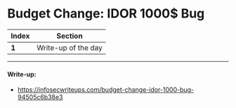 # Budget Change: IDOR 1000$ Bug

Index | Section
--- | ---
**1** | Write-up of the day

___


#### Write-up: 

* https://infosecwriteups.com/budget-change-idor-1000-bug-94505c6b38e3
